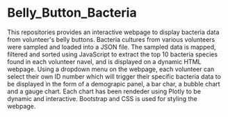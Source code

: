 # Belly_Button_Bacteria

This repositories provides an interactive webpage to display bacteria data from volunteer's belly buttons. Bacteria cultures from various volunteers were sampled and loaded into a JSON file. The sampled data is mapped, filtered and sorted using JavaScript to extract the top 10 bacteria species found in each volunteer navel, and is displayed on a dynamic HTML webpage. Using a dropdown menu on the webpage, each volunteer can select their own ID number which will trigger their specific bacteria data to be displayed in the form of a demograpic panel, a bar char, a bubble chart and a gauge chart. Each chart has been rendeder using Plotly to be dynamic and interactive. Bootstrap and CSS is used for styling the webpage.
